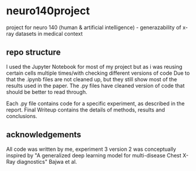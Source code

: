 # neuro140project
project for neuro 140 (human & artificial intelligence) - generazability of x-ray datasets in medical context


## repo structure
I used the Jupyter Notebook for most of my project but as i was reusing certain cells multiple times/with checking different versions of code
Due to that the .ipynb files are not cleaned up, but they still show most of the results used in the paper. The .py files have cleaned version of code that should be better to read through.

Each .py file contains code for a specific experiment, as described in the report. Final Writeup contains the details of methods, results and conclusions.

## acknowledgements

All code was written by me, experiment 3 version 2 was conceptually inspired by "A generalized deep learning model for multi-disease Chest X-Ray diagnostics" Bajwa et al.




